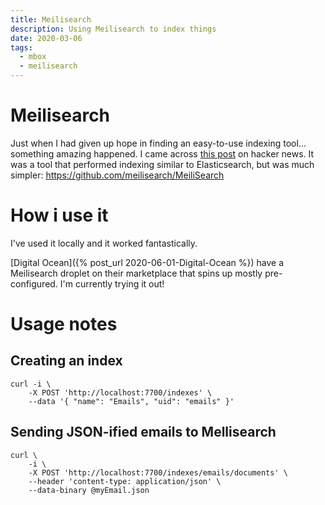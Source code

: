 ```yaml
---
title: Meilisearch
description: Using Meilisearch to index things
date: 2020-03-06
tags:
  - mbox
  - meilisearch
---
```


# Meilisearch

Just when I had given up hope in finding an easy-to-use indexing tool... something amazing happened. I came across [this post](https://news.ycombinator.com/item?id=22685831) on hacker news. It was a tool that performed indexing similar to Elasticsearch, but was much simpler: https://github.com/meilisearch/MeiliSearch

# How i use it
I've used it locally and it worked fantastically.

[Digital Ocean]({% post_url 2020-06-01-Digital-Ocean %}) have a Meilisearch droplet on their marketplace that spins up mostly pre-configured. I'm currently trying it out!

# Usage notes
## Creating an index 

```
curl -i \
    -X POST 'http://localhost:7700/indexes' \
    --data '{ "name": "Emails", "uid": "emails" }'
```

## Sending JSON-ified emails to Mellisearch

```
curl \
    -i \
    -X POST 'http://localhost:7700/indexes/emails/documents' \
    --header 'content-type: application/json' \
    --data-binary @myEmail.json
```
